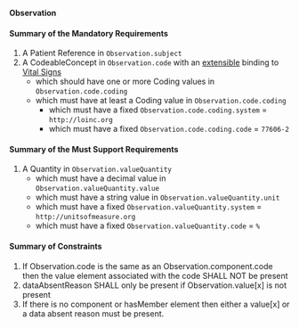 
**Observation**

#### Summary of the Mandatory Requirements
1.  A Patient Reference  in `Observation.subject`
1.  A  CodeableConcept  in `Observation.code`
with an [extensible](http://hl7.org/fhir/R4/terminologies.html#extensible)
 binding to [Vital Signs](http://hl7.org/fhir/ValueSet/observation-vitalsignresult)
      - which should have one or more  Coding values  in `Observation.code.coding`
      - which must have at least  a  Coding value  in `Observation.code.coding`
         - which must have a fixed `Observation.code.coding.system` = `http://loinc.org`
         - which must have a fixed `Observation.code.coding.code` = `77606-2`

#### Summary of the Must Support Requirements
1.  A  Quantity  in `Observation.valueQuantity`
      - which must have a  decimal value  in `Observation.valueQuantity.value`
      - which must have a  string value  in `Observation.valueQuantity.unit`
      - which must have a fixed `Observation.valueQuantity.system` = `http://unitsofmeasure.org`
      - which must have a fixed `Observation.valueQuantity.code` = `%`

#### Summary of Constraints
1. If Observation.code is the same as an Observation.component.code then the value element associated with the code SHALL NOT be present
1. dataAbsentReason SHALL only be present if Observation.value[x] is not present
1. If there is no component or hasMember element then either a value[x] or a data absent reason must be present.

